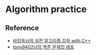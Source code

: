 # Algorithm practice

## Reference

- [바킹독님의 실전 알고리즘 강좌 with C++](https://blog.encrypted.gg/category/%EA%B0%95%EC%A2%8C/%EC%8B%A4%EC%A0%84%20%EC%95%8C%EA%B3%A0%EB%A6%AC%EC%A6%98)
- [tony9402님의 백준 문제집 레포](https://github.com/tony9402/baekjoon)

